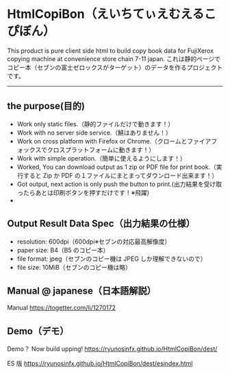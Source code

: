 # HtmlCopiBon（えいちてぃえむえるこぴぼん）

This product is pure client side html to build copy book data for FujiXerox copying machine at convenience store chain 7-11 japan.
これは静的ページでコピー本（セブンの富士ゼロックスがターゲット）のデータを作るプロジェクトです。

---

## the purpose(目的)

-   Work only static files.（静的ファイルだけで動きます！）
-   Work with no server side service.（鯖はありません！）
-   Work on cross platform with Firefox or Chrome.（クロームとファイアフォックスでクロスプラットフォームに動きます！）
-   Work with simple operation.（簡単に使えるようにします！）
-   Worked, You can download output as 1 zip or PDF file for print book.（実行すると Zip か PDF の１ファイルにまとまってダウンロード出来ます！）
-   Got output, next action is only push the button to print.(出力結果を受け取ったらあとは印刷ボタンを押すだけです！※飛躍)
-

## Output Result Data Spec（出力結果の仕様）

-   resolution: 600dpi（600dpi※セブンの対応最高解像度）
-   paper size: B4（B5 のコピー本）
-   file format: jpeg（セブンのコピー機は JPEG しか理解できないので）
-   file size: 10MiB（セブンのコピー機は略）

## Manual @ japanese（日本語解説）

Manual
https://togetter.com/li/1270172

## Demo（デモ）

Demo？ Now build upping!
https://ryunosinfx.github.io/HtmlCopiBon/dest/

ES 版
https://ryunosinfx.github.io/HtmlCopiBon/dest/esindex.html
